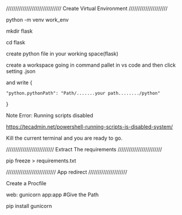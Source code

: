 

//////////////////////////////   Create Virtual Environment  /////////////////////

python -m venv work_env

mkdir flask

cd flask


create python file in your working space(flask)

create a workspace going in command pallet in vs code and then click setting .json

and write
{

    "python.pythonPath": "Path/.......your path......../python"
    
}


Note Error: Running scripts disabled

https://tecadmin.net/powershell-running-scripts-is-disabled-system/

Kill the current terminal and you are ready to go.



//////////////////////////   Extract The requirements ////////////////////////

pip freeze > requirements.txt


///////////////////////////     App redirect        /////////////////////

Create a Procfile

web: gunicorn app:app     #Give the Path

pip install gunicorn


